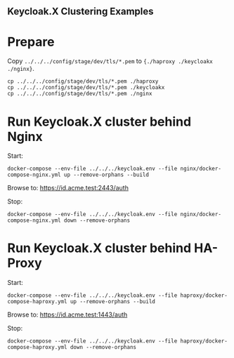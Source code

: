 Keycloak.X Clustering Examples
----

# Prepare

Copy `../../../config/stage/dev/tls/*.pem` to `{./haproxy ./keycloakx ./nginx}`.

```
cp ../../../config/stage/dev/tls/*.pem ./haproxy 
cp ../../../config/stage/dev/tls/*.pem ./keycloakx
cp ../../../config/stage/dev/tls/*.pem ./nginx
```

# Run Keycloak.X cluster behind Nginx
Start:
```
docker-compose --env-file ../../../keycloak.env --file nginx/docker-compose-nginx.yml up --remove-orphans --build
```

Browse to: https://id.acme.test:2443/auth

Stop:
```
docker-compose --env-file ../../../keycloak.env --file nginx/docker-compose-nginx.yml down --remove-orphans
```

# Run Keycloak.X cluster behind HA-Proxy

Start:
```
docker-compose --env-file ../../../keycloak.env --file haproxy/docker-compose-haproxy.yml up --remove-orphans --build
```

Browse to: https://id.acme.test:1443/auth

Stop:
```
docker-compose --env-file ../../../keycloak.env --file haproxy/docker-compose-haproxy.yml down --remove-orphans
```
